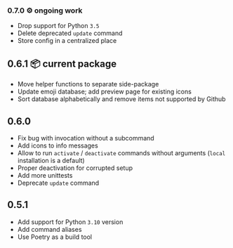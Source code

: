 ### 0.7.0 ⚙️ ongoing work

* Drop support for Python `3.5`
* Delete deprecated `update` command
* Store config in a centralized place

## 0.6.1 📦 current package

* Move helper functions to separate side-package
* Update emoji database; add preview page for existing icons
* Sort database alphabetically and remove items not supported by Github

## 0.6.0

* Fix bug with invocation without a subcommand
* Add icons to info messages
* Allow to run `activate` / `deactivate` commands without arguments (`local` installation is a default)
* Proper deactivation for corrupted setup
* Add more unittests
* Deprecate `update` command

## 0.5.1

* Add support for Python `3.10` version
* Add command aliases
* Use Poetry as a build tool
